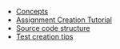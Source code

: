 - [Concepts](concepts.md)
- [Assignment Creation Tutorial](assignment-creation.md)
- [Source code structure](code-folder-structure.md)
- [Test creation tips](test-tips.md)